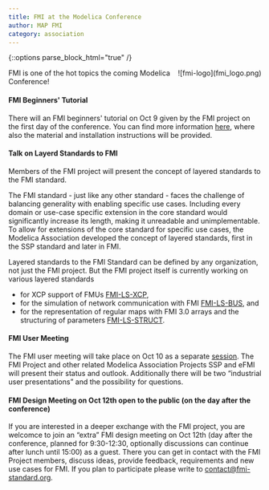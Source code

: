 ```yaml
---
title: FMI at the Modelica Conference
author: MAP FMI
category: association
---
```



{::options parse_block_html="true" /}

<div style="float: right">
![fmi-logo](fmi_logo.png)
</div>

FMI is one of the hot topics the coming Modelica Conference!

#### FMI Beginners' Tutorial

There will an FMI beginners' tutorial on Oct 9 given by the FMI project on the first day of the conference. 
You can find more information [here](https://www.conftool.com/modelica2023/index.php?page=browseSessions&form_session=5), where also the material and installation instructions will be provided.

#### Talk on Layerd Standards to FMI

Members of the FMI project will present the concept of layered standards to the FMI standard.

The FMI standard - just like any other standard - faces the challenge of balancing generality with enabling specific use cases. 
Including every domain or use-case specific extension in the core standard would significantly increase its length, making it unreadable and unimplementable. 
To allow for extensions of the core standard for specific use cases, the Modelica Association developed the concept of layered standards, first in the SSP standard and later in FMI.

Layered standards to the FMI Standard can be defined by any organization, not just the FMI project.
But the FMI project itself is currently working on various layered standards

* for XCP support of FMUs [FMI-LS-XCP](https://github.com/modelica/fmi-ls-xcp),
* for the simulation of network communication with FMI [FMI-LS-BUS](https://github.com/modelica/fmi-ls-bus), and
* for the representation of regular maps with FMI 3.0 arrays and the structuring of parameters [FMI-LS-STRUCT](https://github.com/modelica/fmi-ls-struct).


#### FMI User Meeting

The FMI user meeting will take place on Oct 10 as a separate [session](https://www.conftool.com/modelica2023/index.php?page=browseSessions&form_session=22). The FMI Project and other related Modelica Association Projects SSP and eFMI will present their status and outlook. Additionally there will be two “industrial user presentations” and the possibility for questions.


#### FMI Design Meeting on Oct 12th open to the public (on the day after the conference)

If you are interested in a deeper exchange with the FMI project, you are welcomce to join an “extra” FMI design meeting on Oct 12th (day after the conference, planned for 9:30-12:30, optionally discussions can continue after lunch until 15:00) as a guest. There you can  get in contact with the FMI Project members, discuss ideas, provide feedback,  requirements and new use cases for FMI. If you plan to participate please write to contact@fmi-standard.org.
